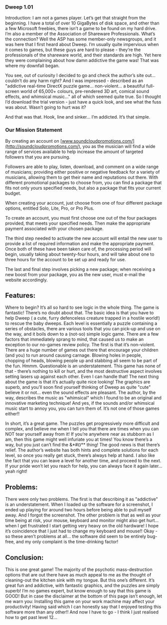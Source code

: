 ### Dweep 1.01
Introduction:  I am not a games player. Let’s get that straight from the beginning. I have a total of over 10 GigaBytes of disk space, and other than a few Microsoft freebies, there isn’t a game to be found on my hard drive. I’m also a member of the Association of Shareware Professionals. What’s the connection? Well the ASP has some member-only newsgroups, and it was here that I first heard about Dweep. I’m usually quite impervious when it comes to games, but these guys are hard to please - they’re the professionals of the shareware world, and their standards are high. Yet here they were complaining about how damn addictive the game was! That was where my downfall began.

You see, out of curiosity I decided to go and check the author’s site out… couldn’t do any harm right? And I was impressed - described as an "addictive real-time DirectX puzzle game… non-violent… a beautiful full-screen world of 65,000+ colours, pre-rendered 3D art, comical sound effects, and whimsical music…" all of which seemed quite true. So I thought I’d download the trial version - just have a quick look, and see what the fuss was about. Wasn’t going to hurt was it?

And that was that. Hook, line and sinker… I’m addicted. It’s that simple.

### Our Mission Statement

By creating an account on [www.soundcloudpromotions.com/](http://soundcloudpromotions.com/), you as the musician will find a wide range of services available to help increase the amount of targeted followers that you are pursuing. 

Followers are able to play, listen, download, and comment on a wide range of musicians; providing either positive or negative feedback for a variety of musicians, allowing them to get their name and reputations out there. With different promotional packages to choose from, you can find a package that fits not only yours specified needs, but also a package that fits your current budget.

When creating your account, just choose from one of four different package options, entitled Solo, Lite, Pro, or Pro Plus.

To create an account, you must first choose one out of the four packages provided, that meets your specified needs. Then make the appropriate payment associated with your chosen package. 

The third step needed to activate the new account will entail the new user to provide a list of required information and make the appropriate payment. Once both of these have been taken care of, the processing period will begin, usually taking about twenty-four hours, and will take about one to three hours for the account to be set up and ready for use. 

The last and final step involves picking a new package; when receiving a new boost from your package, you as the new user, must e-mail the website accordingly. 

## Features:  
Where to begin? It’s all so hard to see logic in the whole thing. The game is fantastic! There’s no doubt about that. The basic idea is that you have to help Dweep ( a cute, furry defenceless creature trapped in a hostile world!) to rescue the baby dweeps. Each level is essentially a puzzle containing a series of obstacles, there are various tools that you can pick-up and use on the way, and it boils down to a (not-so) simple logic game. There are a few factors that immediately sprang to mind, that caused us to make an exception to our no-games review policy. The first is that it’s non-violent. There are a huge number of games out there that encourage your children (and you) to run around causing carnage. Blowing holes in people, chopping of heads, blowing people up and stabbing all seem to be part of the fun. Hmmm. Questionable is an understatement. This game has none of that - there’s nothing to kill or hurt, and the most destructive aspect involves setting lasers up against each other. Even I can handle that! The next thing about the game is that it’s actually quite nice looking! The graphics are superb, and you’ll soon find yourself thinking of Dweep as quite "cute" believe it or not… even the sound effects are pleasant. The author, by the way, describes the music as "whimsical" which I found to be an original and innovative marketing technique! And yes, if the sounds and/or whimsical music start to annoy you, you can turn them of. It’s not one of those games either!!

In short, it’s a great game. The puzzles get progressively more difficult and complex, and believe me when I tell you that there are times when you can NOT tear yourself away from it! If you’re anywhere near as stubborn as I am, then this game might well infuriate you at times! You know there’s a way, but you just can’t find the &*#¤** thing! The good news is that there’s relief. The author’s website has both hints and complete solutions for each level, so once you really get stuck, there’s always help at hand. I also like the fact that you can leave a level for another time, and proceed to the next. If your pride won’t let you reach for help, you can always face it again later… yeah right!

## Problems:
There were only two problems. The first is that describing it as "addictive" is an understatement. When I loaded up the software for a screenshot, I ended up playing for around two hours before being able to pull myself away. And I forgot the screenshot. The other problem is that as well as your time being at risk, your mouse, keyboard and monitor might also get hurt… when I get frustrated I start getting very heavy on the old hardware! I hope it’s coincidence that I just had to change my keyboard and mouse!! Okay - so these aren’t problems at all… the software did seem to be entirely bug-free, and my only complaint is the time-drinking factor!

## Conclusion:
This is one great game! The majority of the psychotic mass-destruction options that are out there have as much appeal to me as the thought of cleaning-out the kitchen sink with my tongue. But this one’s different. It’s great fun and addictive, with fantastic graphics, and the puzzles are simply superb! I’m no games expert, but know enough to say that this game is GOOD! But in case the disclaimer at the bottom of this page isn’t enough, let me warn you: Installing this game on your work machine may affect your productivity! Having said which I can honestly say that I enjoyed testing this software more than any other!! And now I have to go - I think I just realised how to get past level 12…
